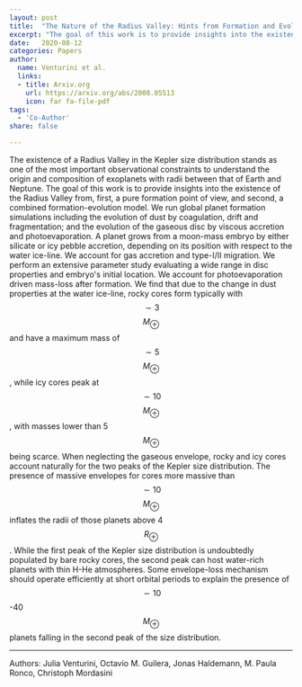 ```yaml
---
layout: post
title:  "The Nature of the Radius Valley: Hints from Formation and Evolution Models"
excerpt: "The goal of this work is to provide insights into the existence of the Radius Valley from, first, a pure formation point of view, and second, a combined formation-evolution model. We run global planet formation simulations including the evolution of dust by coagulation, drift and fragmentation; and the evolution of the gaseous disc by viscous accretion and photoevaporation."
date:   2020-08-12
categories: Papers
author:
  name: Venturini et al.
  links:
  - title: Arxiv.org
    url: https://arxiv.org/abs/2008.05513
    icon: far fa-file-pdf
tags:
  - 'Co-Author'
share: false

---
```

The existence of a Radius Valley in the Kepler size distribution stands as one of the most important observational constraints to understand the origin and composition of exoplanets with radii between that of Earth and Neptune. The goal of this work is to provide insights into the existence of the Radius Valley from, first, a pure formation point of view, and second, a combined formation-evolution model. We run global planet formation simulations including the evolution of dust by coagulation, drift and fragmentation; and the evolution of the gaseous disc by viscous accretion and photoevaporation. A planet grows from a moon-mass embryo by either silicate or icy pebble accretion, depending on its position with respect to the water ice-line. We account for gas accretion and type-I/II migration. We perform an extensive parameter study evaluating a wide range in disc properties and embryo's initial location. We account for photoevaporation driven mass-loss after formation. We find that due to the change in dust properties at the water ice-line, rocky cores form typically with $$\sim3$$ $$M_\oplus$$ and have a maximum mass of $$\sim 5$$ $$M_\oplus$$ , while icy cores peak at $$\sim 10$$ $$M_\oplus$$ , with masses lower than 5 $$M_\oplus$$  being scarce. When neglecting the gaseous envelope, rocky and icy cores account naturally for the two peaks of the Kepler size distribution. The presence of massive envelopes for cores more massive than $$\sim 10$$ $$M_\oplus$$  inflates the radii of those planets above 4 $$R_\oplus$$. While the first peak of the Kepler size distribution is undoubtedly populated by bare rocky cores, the second peak can host water-rich planets with thin H-He atmospheres. Some envelope-loss mechanism should operate efficiently at short orbital periods to explain the presence of $$\sim 10$$-40 $$M_\oplus$$  planets falling in the second peak of the size distribution.     

---

Authors: Julia Venturini, Octavio M. Guilera, Jonas Haldemann, M. Paula Ronco, Christoph Mordasini